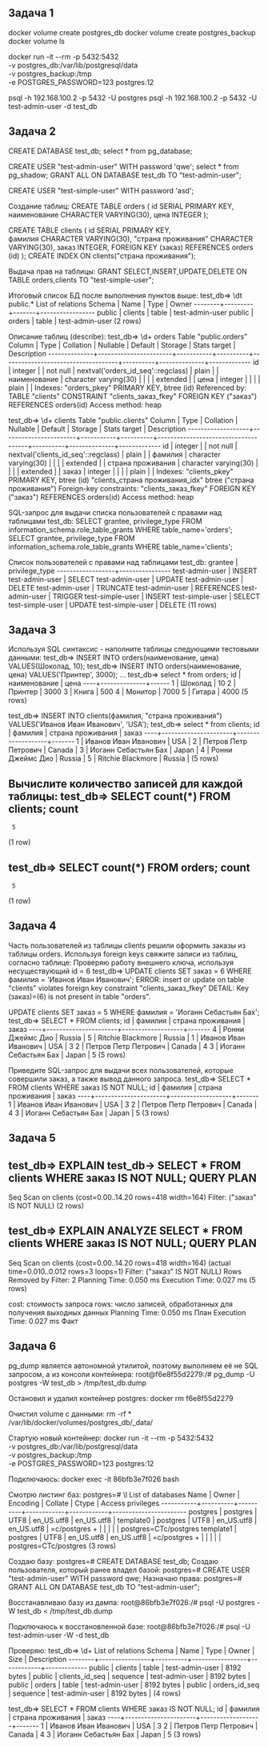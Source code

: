 ## Задача 1
docker volume create postgres_db
docker volume create postgres_backup
docker volume ls

docker run -it --rm -p 5432:5432 \
-v postgres_db:/var/lib/postgresql/data \
-v postgres_backup:/tmp \
-e POSTGRES_PASSWORD=123 postgres:12

psql -h 192.168.100.2 -p 5432 -U postgres
psql -h 192.168.100.2 -p 5432 -U test-admin-user -d test_db


## Задача 2
CREATE DATABASE test_db;
select * from pg_database;

CREATE USER "test-admin-user" WITH password 'qwe';
select * from pg_shadow;
GRANT ALL ON DATABASE test_db TO "test-admin-user";

CREATE USER "test-simple-user" WITH password 'asd';

Создание таблиц:
CREATE TABLE orders
(
    id SERIAL PRIMARY KEY,
    наименование CHARACTER VARYING(30),
    цена INTEGER
);

CREATE TABLE clients
(
	id SERIAL PRIMARY KEY,	
	фамилия CHARACTER VARYING(30),
	"страна проживания" CHARACTER VARYING(30),
	заказ INTEGER,
	FOREIGN KEY (заказ) REFERENCES orders (id)
);
CREATE INDEX ON clients("страна проживания");

Выдача прав на таблицы:
GRANT SELECT,INSERT,UPDATE,DELETE ON TABLE orders,clients TO "test-simple-user";

Итоговый список БД после выполнения пунктов выше:
test_db=> \dt public.*
             List of relations
 Schema |  Name   | Type  |      Owner
--------+---------+-------+-----------------
 public | clients | table | test-admin-user
 public | orders  | table | test-admin-user
(2 rows)

Описание таблиц (describe):
test_db=> \d+ orders
                                                          Table "public.orders"
    Column    |         Type          | Collation | Nullable |              Default               | Storage  | Stats target | Description
--------------+-----------------------+-----------+----------+------------------------------------+----------+--------------+-------------
 id           | integer               |           | not null | nextval('orders_id_seq'::regclass) | plain    |              |
 наименование | character varying(30) |           |          |                                    | extended |              |
 цена         | integer               |           |          |                                    | plain    |              |
Indexes:
    "orders_pkey" PRIMARY KEY, btree (id)
Referenced by:
    TABLE "clients" CONSTRAINT "clients_заказ_fkey" FOREIGN KEY ("заказ") REFERENCES orders(id)
Access method: heap

test_db=> \d+ clients
                                                             Table "public.clients"
      Column       |         Type          | Collation | Nullable |               Default               | Storage  | Stats target | Description
-------------------+-----------------------+-----------+----------+-------------------------------------+----------+--------------+-------------
 id                | integer               |           | not null | nextval('clients_id_seq'::regclass) | plain    |              |
 фамилия           | character varying(30) |           |          |                                     | extended |              |
 страна проживания | character varying(30) |           |          |                                     | extended |              |
 заказ             | integer               |           |          |                                     | plain    |              |
Indexes:
    "clients_pkey" PRIMARY KEY, btree (id)
    "clients_страна проживания_idx" btree ("страна проживания")
Foreign-key constraints:
    "clients_заказ_fkey" FOREIGN KEY ("заказ") REFERENCES orders(id)
Access method: heap

SQL-запрос для выдачи списка пользователей с правами над таблицами test_db:
SELECT grantee, privilege_type FROM information_schema.role_table_grants WHERE table_name='orders';
SELECT grantee, privilege_type FROM information_schema.role_table_grants WHERE table_name='clients';

Список пользователей с правами над таблицами test_db:
     grantee      | privilege_type
------------------+----------------
 test-admin-user  | INSERT
 test-admin-user  | SELECT
 test-admin-user  | UPDATE
 test-admin-user  | DELETE
 test-admin-user  | TRUNCATE
 test-admin-user  | REFERENCES
 test-admin-user  | TRIGGER
 test-simple-user | INSERT
 test-simple-user | SELECT
 test-simple-user | UPDATE
 test-simple-user | DELETE
(11 rows)


## Задача 3
Используя SQL синтаксис - наполните таблицы следующими тестовыми данными:
test_db=> INSERT INTO orders(наименование, цена) VALUES(Шоколад, 10);
test_db=> INSERT INTO orders(наименование, цена) VALUES('Принтер', 3000);
...
test_db=> select * from orders;
 id | наименование | цена
----+--------------+------
  1 | Шоколад      |   10
  2 | Принтер      | 3000
  3 | Книга        |  500
  4 | Монитор      | 7000
  5 | Гитара       | 4000
(5 rows)

test_db=> INSERT INTO clients(фамилия, "страна проживания") VALUES('Иванов Иван Иванович', 'USA');
test_db=> select * from clients;
 id |       фамилия        | страна проживания | заказ
----+----------------------+-------------------+-------
  1 | Иванов Иван Иванович | USA               |
  2 | Петров Петр Петрович | Canada            |
  3 | Иоганн Себастьян Бах | Japan             |
  4 | Ронни Джеймс Дио     | Russia            |
  5 | Ritchie Blackmore    | Russia            |
(5 rows)

Вычислите количество записей для каждой таблицы:
test_db=> SELECT count(*) FROM clients;
 count
-------
     5
(1 row)

test_db=> SELECT count(*) FROM orders;
 count
-------
     5
(1 row)


## Задача 4
Часть пользователей из таблицы clients решили оформить заказы из таблицы orders.
Используя foreign keys свяжите записи из таблиц, согласно таблице:
Проверяю работу внешнего ключа, используя несуществующий id = 6
test_db=> UPDATE clients SET заказ = 6 WHERE фамилия = 'Иванов Иван Иванович';
ERROR:  insert or update on table "clients" violates foreign key constraint "clients_заказ_fkey"
DETAIL:  Key (заказ)=(6) is not present in table "orders".

UPDATE clients SET заказ = 5 WHERE фамилия = 'Иоганн Себастьян Бах';
test_db=> SELECT * FROM clients;
 id |       фамилия        | страна проживания | заказ
----+----------------------+-------------------+-------
  4 | Ронни Джеймс Дио     | Russia            |
  5 | Ritchie Blackmore    | Russia            |
  1 | Иванов Иван Иванович | USA               |     3
  2 | Петров Петр Петрович | Canada            |     4
  3 | Иоганн Себастьян Бах | Japan             |     5
(5 rows)

Приведите SQL-запрос для выдачи всех пользователей, которые совершили заказ, а также вывод данного запроса.
test_db=> SELECT * FROM clients WHERE заказ IS NOT NULL;
 id |       фамилия        | страна проживания | заказ
----+----------------------+-------------------+-------
  1 | Иванов Иван Иванович | USA               |     3
  2 | Петров Петр Петрович | Canada            |     4
  3 | Иоганн Себастьян Бах | Japan             |     5
(3 rows)



## Задача 5
test_db=> EXPLAIN
test_db-> SELECT * FROM clients WHERE заказ IS NOT NULL;
                         QUERY PLAN
------------------------------------------------------------
 Seq Scan on clients  (cost=0.00..14.20 rows=418 width=164)
   Filter: ("заказ" IS NOT NULL)
(2 rows)


test_db=> EXPLAIN ANALYZE
SELECT * FROM clients WHERE заказ IS NOT NULL;
                                              QUERY PLAN
------------------------------------------------------------------------------------------------------
 Seq Scan on clients  (cost=0.00..14.20 rows=418 width=164) (actual time=0.010..0.012 rows=3 loops=1)
   Filter: ("заказ" IS NOT NULL)
   Rows Removed by Filter: 2
 Planning Time: 0.050 ms
 Execution Time: 0.027 ms
(5 rows)

cost: стоимость запроса
rows: число записей, обработанных для получения выходных данных
Planning Time: 0.050 ms		План
Execution Time: 0.027 ms	Факт


## Задача 6
pg_dump является автономной утилитой, поэтому выполняем её не SQL запросом, а из консоли контейнера:
root@f6e8f55d2279:/# pg_dump -U postgres -W test_db > /tmp/test_db.dump

Остановил и удалил контейнер postgres:
docker rm f6e8f55d2279

Очистил volume с данными:
rm -rf * /var/lib/docker/volumes/postgres_db/_data/

Стартую новый контейнер:
docker run -it --rm -p 5432:5432 \
-v postgres_db:/var/lib/postgresql/data \
-v postgres_backup:/tmp \
-e POSTGRES_PASSWORD=123 postgres:12

Подключаюсь:
docker exec -it 86bfb3e7f026 bash

Смотрю листинг баз:
postgres=# \l
                                 List of databases
   Name    |  Owner   | Encoding |  Collate   |   Ctype    |   Access privileges
-----------+----------+----------+------------+------------+-----------------------
 postgres  | postgres | UTF8     | en_US.utf8 | en_US.utf8 |
 template0 | postgres | UTF8     | en_US.utf8 | en_US.utf8 | =c/postgres          +
           |          |          |            |            | postgres=CTc/postgres
 template1 | postgres | UTF8     | en_US.utf8 | en_US.utf8 | =c/postgres          +
           |          |          |            |            | postgres=CTc/postgres
(3 rows)

Создаю базу:
postgres=# CREATE DATABASE test_db;
Создаю пользователя, который ранее владел базой:
postgres=# CREATE USER "test-admin-user" WITH password qwe;
Назначаю права:
postgres=# GRANT ALL ON DATABASE test_db TO "test-admin-user";

Восстанавливаю базу из дампа:
root@86bfb3e7f026:/# psql -U postgres -W test_db < /tmp/test_db.dump

Подключаюсь к восстановленной базе:
root@86bfb3e7f026:/# psql -U test-admin-user -W -d test_db

Проверяю:
test_db=> \d+
                                List of relations
 Schema |      Name      |   Type   |      Owner      |    Size    | Description
--------+----------------+----------+-----------------+------------+-------------
 public | clients        | table    | test-admin-user | 8192 bytes |
 public | clients_id_seq | sequence | test-admin-user | 8192 bytes |
 public | orders         | table    | test-admin-user | 8192 bytes |
 public | orders_id_seq  | sequence | test-admin-user | 8192 bytes |
(4 rows)

test_db=> SELECT * FROM clients WHERE заказ IS NOT NULL;
 id |       фамилия        | страна проживания | заказ
----+----------------------+-------------------+-------
  1 | Иванов Иван Иванович | USA               |     3
  2 | Петров Петр Петрович | Canada            |     4
  3 | Иоганн Себастьян Бах | Japan             |     5
(3 rows)

